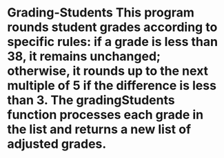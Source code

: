 # Grading-Students This program rounds student grades according to specific rules: if a grade is less than 38, it remains unchanged; otherwise, it rounds up to the next multiple of 5 if the difference is less than 3. The gradingStudents function processes each grade in the list and returns a new list of adjusted grades.
